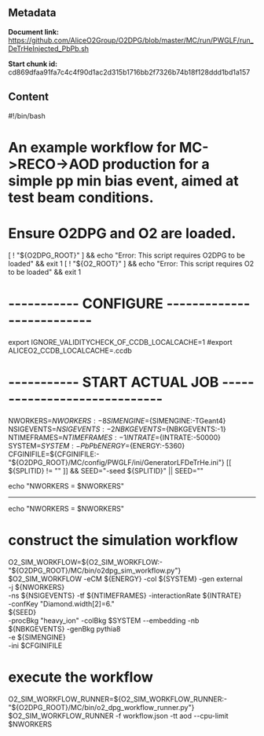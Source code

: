 ## Metadata

**Document link:** https://github.com/AliceO2Group/O2DPG/blob/master/MC/run/PWGLF/run_DeTrHeInjected_PbPb.sh

**Start chunk id:** cd869dfaa91fa7c4c4f90d1ac2d315b1716bb2f7326b74b18f128ddd1bd1a157

## Content

#!/bin/bash

#
# An example workflow for MC->RECO->AOD production for a simple pp min bias event, aimed at test beam conditions.

# Ensure O2DPG and O2 are loaded.
[ ! "${O2DPG_ROOT}" ] && echo "Error: This script requires O2DPG to be loaded" && exit 1
[ ! "${O2_ROOT}" ] && echo "Error: This script requires O2 to be loaded" && exit 1

# ----------- CONFIGURE --------------------------
export IGNORE_VALIDITYCHECK_OF_CCDB_LOCALCACHE=1
#export ALICEO2_CCDB_LOCALCACHE=.ccdb


# ----------- START ACTUAL JOB  -----------------------------

NWORKERS=${NWORKERS:-8}
SIMENGINE=${SIMENGINE:-TGeant4}
NSIGEVENTS=${NSIGEVENTS:-2}
NBKGEVENTS=${NBKGEVENTS:-1}
NTIMEFRAMES=${NTIMEFRAMES:-1}
INTRATE=${INTRATE:-50000}
SYSTEM=${SYSTEM:-PbPb}
ENERGY=${ENERGY:-5360}
CFGINIFILE=${CFGINIFILE:-"${O2DPG_ROOT}/MC/config/PWGLF/ini/GeneratorLFDeTrHe.ini"}
[[ ${SPLITID} != "" ]] && SEED="-seed ${SPLITID}" || SEED=""

echo "NWORKERS = $NWORKERS"

---

echo "NWORKERS = $NWORKERS"

# construct the simulation workflow
O2_SIM_WORKFLOW=${O2_SIM_WORKFLOW:-"${O2DPG_ROOT}/MC/bin/o2dpg_sim_workflow.py"}
$O2_SIM_WORKFLOW -eCM ${ENERGY} -col ${SYSTEM} -gen external \
        -j ${NWORKERS} \
        -ns ${NSIGEVENTS} -tf ${NTIMEFRAMES} -interactionRate ${INTRATE} \
        -confKey "Diamond.width[2]=6." \
        ${SEED} \
        -procBkg "heavy_ion" -colBkg $SYSTEM --embedding -nb ${NBKGEVENTS} -genBkg pythia8 \
        -e ${SIMENGINE} \
        -ini $CFGINIFILE

# execute the workflow
O2_SIM_WORKFLOW_RUNNER=${O2_SIM_WORKFLOW_RUNNER:-"${O2DPG_ROOT}/MC/bin/o2_dpg_workflow_runner.py"}
$O2_SIM_WORKFLOW_RUNNER -f workflow.json -tt aod --cpu-limit $NWORKERS